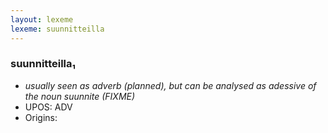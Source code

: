 ```yaml
---
layout: lexeme
lexeme: suunnitteilla
---
```


###  suunnitteilla₁

* _usually seen as adverb (planned), but can be analysed as adessive of the noun *suunnite* (FIXME)_
* UPOS:  ADV
* Origins: 

